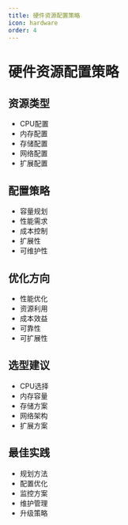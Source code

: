 ```yaml
---
title: 硬件资源配置策略
icon: hardware
order: 4
---
```


# 硬件资源配置策略

## 资源类型
- CPU配置
- 内存配置
- 存储配置
- 网络配置
- 扩展配置

## 配置策略
- 容量规划
- 性能需求
- 成本控制
- 扩展性
- 可维护性

## 优化方向
- 性能优化
- 资源利用
- 成本效益
- 可靠性
- 可扩展性

## 选型建议
- CPU选择
- 内存容量
- 存储方案
- 网络架构
- 扩展方案

## 最佳实践
- 规划方法
- 配置优化
- 监控方案
- 维护管理
- 升级策略
